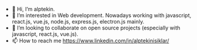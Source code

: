 - 👋 Hi, I’m alptekin.
- 👀 I’m interested in Web development. Nowadays working with javascript, react.js, vue.js, node.js, express.js, electron.js mainly.
- 💞️ I’m looking to collaborate on open source projects (especially with javascript, react.js, vue.js).
- 📫 How to reach me https://www.linkedin.com/in/alptekinisiklar/ 
<!---
aisiklar/aisiklar is a ✨ special ✨ repository because its `README.md` (this file) appears on your GitHub profile.
You can click the Preview link to take a look at your changes.
--->
